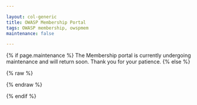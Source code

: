 ```yaml
---

layout: col-generic
title: OWASP Membership Portal
tags: OWASP membership, owspmem
maintenance: false

---
```


<!-- rebuild 5 -->
{% if page.maintenance %}
The Membership portal is currently undergoing maintenance and will return soon. Thank you for your patience.
{% else %}
<style>
[v-cloak] {display: none}

#member-qr {
  float:right;
  padding: 16px;
}

.label {
  font-weight: bold;
  margin-right: 8px;
}

.info, .multi-info {
  margin-bottom:16px;
  margin-left: 75px;
}

label {
  font-weight: bold;
  margin-right:8px;
}

button {
  margin-right: 16px;
}

.small {
  padding: 2px 8px;
}

.errors {
  padding-bottom: 24px;
  padding-top: 12px;
  border-top: 3px dotted red;
}
.error {
  font-weight:bold;
  color: darkred;
  border-left: 5px solid red;
  padding-left: 8px;
}

.info-section {
  border: 3px solid darkblue;
  border-radius: 8px;
  padding: 8px;
  margin-top: 40px;
}
.section-label {
  margin-top: -20px;
  background: white;
}

.capitalize {
    text-transform: capitalize;
}

.danger-button {
  background-color: #dc3545;
}
</style>

{% raw %}
  <div id="membership-portal-app" style="margin: 0px" v-cloak>
    <div id="member-qr"></div>
    <div id="errors" v-if="errors.length > 0">
      <label>Please correct the following:</label>
      <template v-for="(err, i) in errors">
        <template v-for="(msg, ii) in err">
          <div class="error">{{ msg }}</div>
        </template>
      </template>
    </div>
    <div
      id="member-not-found"
      v-if="!member_ready && mode == 0 && !loading && !member_logged_out"
    >
      No membership was found or your membership has expired. Please
      <a href="https://owasp.org/membership/"
        ><button class="cta-button">Join Us</button></a
      >
      <br />
      If you are a leader who has not applied for complimentary membership, you
      may do so at <a href="https://owasp.org/membership/">Become a Member</a
      ><br />
      If you feel this message is in error, submit a JIRA ticket at
      <a href="https://owasporg.atlassian.net/servicedesk/customer/portal/9/group/21/create/99">Membership Portal Support</a>
    </div>
    <div
      id="member-logged-out"
      v-if="member_logged_out && mode == 0 && !loading"
    >
      Your session has expired. Please
      <a href="https://members.owasp.org/"
        ><button class="cta-button">Log In</button></a
      >
      <br />
    </div>
    <div id="member-info" class="info-section" v-if="member_ready && mode == 0">
      <h3 class="section-label">Welcome, {{ membership_data.name }}</h3>
      <br />
      <section v-if="membership_data['member_number']">
        <div class="label">Member Number:</div>
        <div class="info">
          {{
            membership_data.member_number.substring(
              membership_data.member_number.lastIndexOf("/") + 1
            )
          }}
        </div>
      </section>
      <section v-else>
        <div class="label">Member Number:</div>
        <div class="info">
          Data not found. Contact
          <a href="mailto:membership@owasp.com">Member Services</a>
        </div>
      </section>
      <div class="label">Membership Type:</div>
      <section id="membership" v-if="membership_data.membership_type">
        <div class="info">{{ membership_data.membership_type }}</div>
        <div class="label">Membership End:</div>
        <div class="info">{{ membership_data.membership_end }}</div>
        <div v-if="renewal_near">
          <a v-bind:href="renewal_link"><button class="cta-button">Renew Now</button></a>
        </div>
        <div
          class="label"
          v-if="membership_data['membership_recurring'] == 'yes'"
        >
          Manage <a href="#">TODO: Provide link to Recurring Subscription</a>
        </div>
      </section>
      <section v-else>
        <div>No membership data found.</div>
        <a href="https://owasp.org/membership/"
          ><button class="cta-button">Renew Now</button></a
        >
      </section>
    </div>
    <!-- start email section -->
    <div id='email-info' class="info-section" v-if="member_ready && membership_data.emaillist && membership_data.emaillist.length > 1 && mode == 0">
      <h3 class="section-label">Provision an OWASP Email Address</h3>
        <div>
          Choose one from the list below:<br>
          (If you already have an OWASP email, please do not provision another)
          <hr>
        </div>
        <div v-for="error in errors">
          <label class="error-text" id="provision-error">{{error[0]}}</label>
        </div>
        <div v-for="em in membership_data.emaillist">
          <div style="display: inline-block;">
            <input type="radio" name="email_provision" v-model="chosen_email" v-bind:value="em"> &nbsp;&nbsp;{{em}}
          </div>
        </div>
        <div style="margin-top: 20px;">
          <button class="cta-button" v-on:click="redirectToAzure()" v-bind:disabled="provision_disabled">{{provision_message}}</button>
        </div>
    </div>    
    <div v-if="provision_email_message == true">
        <h2>Your chosen email was created.  Please go to <a href="https://mail.google.com">Google Mail</a> and logout of any current account or click Add another account.  Choose 'Forgot password' and 'try another way' then 'receive a verification code'.</h2>
    </div>
    <!-- end email section -->
    <div class="info-section" v-if="member_ready && mode == 0">
      <h3 class="section-label">Personal Information</h3>
      <div class="label">Email:</div>
      <div class="multi-info">
        <template v-for="(item, i) in membership_data.emails">
          <div v-if="item.email == membership_data.membership_email" class="sub-item" >
            {{ item.email }} [Membership Email]
          </div>
          <div v-else>
            {{ item.email }} 
          </div>
        </template>
      </div>
      <div class="label">Address:</div>
      <div class="multi-info">
        <div class="sub-item">{{ membership_data.address.street }}</div>
        <div class="sub-item">{{ membership_data.address.city }}</div>
        <div class="sub-item">{{ membership_data.address.state }}</div>
        <div class="sub-item">
          {{ membership_data.address.postal_code }}
        </div>
        <div class="sub-item">{{ membership_data.address.country }}</div>
      </div>
      <div class="label">Phone:</div>
      <div class="multi-info">
        <template v-for="(item, i) in membership_data.phone_numbers">
          <div class="sub-item" >
            {{ item.number }}
          </div>
        </template>
      </div>
      <div>
        <button class="cta-button" v-if="mode != 1" v-on:click="switchMode">
          Edit Personal Information
        </button>
      </div>
    </div>
    <div id="member-edit" v-if="member_ready && mode == 1">
      <label for="memname">Name:</label
      ><input type="text" id="memname" maxlength="128" v-model="membership_data.name" />
      <br />
      <label
        >Email:<button
          class="cta-button green small"
          v-on:click="addEmailItem()"
        >
          +
        </button></label
      >
      <div class="multi-info">
        <template v-for="(item, i) in membership_data.emails">
          <input
            class="sub-item"
            type="text"
            v-model="item.email"  
            maxlength="72"          
          /><button
            class="cta-button red small"
            v-on:click="removeEmailItem(item)"
            >
            x</button
          ><br />
        </template>
      </div>
      <label for="address">Address:</label>
      <div class="multi-info" id="address">
        <label for="street">Street:</label
        ><input
          id="street"
          type="text"
          maxlength="72"
          v-model="membership_data.address.street"
        /><br />
        <label for="city">City:</label
        ><input
          id="city"
          type="text"
          maxlength="72"
          v-model="membership_data.address.city"
        /><br />
        <label for="state">State:</label
        ><input
          id="state"
          type="text"
          maxlength="72"
          v-model="membership_data.address.state"
        /><br />
        <label for="postal_code">Postal Code:</label
        ><input
          id="postal_code"
          type="text"
          maxlength="72"
          v-model="membership_data.address.postal_code"
        /><br />
        <label for="country">Country:</label>
        <select
          id="country"
          type="text"
          maxlength="72"
          v-model="membership_data.address.country"
        >
          <option value="AF">Afghanistan</option>
          <option value="AX">Åland Islands</option>
          <option value="AL">Albania</option>
          <option value="DZ">Algeria</option>
          <option value="AS">American Samoa</option>
          <option value="AD">Andorra</option>
          <option value="AO">Angola</option>
          <option value="AI">Anguilla</option>
          <option value="AQ">Antarctica</option>
          <option value="AG">Antigua and Barbuda</option>
          <option value="AR">Argentina</option>
          <option value="AM">Armenia</option>
          <option value="AW">Aruba</option>
          <option value="AU">Australia</option>
          <option value="AT">Austria</option>
          <option value="AZ">Azerbaijan</option>
          <option value="BS">Bahamas</option>
          <option value="BH">Bahrain</option>
          <option value="BD">Bangladesh</option>
          <option value="BB">Barbados</option>
          <option value="BY">Belarus</option>
          <option value="BE">Belgium</option>
          <option value="BZ">Belize</option>
          <option value="BJ">Benin</option>
          <option value="BM">Bermuda</option>
          <option value="BT">Bhutan</option>
          <option value="BO">Bolivia, Plurinational State of</option>
          <option value="BQ">Bonaire, Sint Eustatius and Saba</option>
          <option value="BA">Bosnia and Herzegovina</option>
          <option value="BW">Botswana</option>
          <option value="BV">Bouvet Island</option>
          <option value="BR">Brazil</option>
          <option value="IO">British Indian Ocean Territory</option>
          <option value="BN">Brunei Darussalam</option>
          <option value="BG">Bulgaria</option>
          <option value="BF">Burkina Faso</option>
          <option value="BI">Burundi</option>
          <option value="KH">Cambodia</option>
          <option value="CM">Cameroon</option>
          <option value="CA">Canada</option>
          <option value="CV">Cape Verde</option>
          <option value="KY">Cayman Islands</option>
          <option value="CF">Central African Republic</option>
          <option value="TD">Chad</option>
          <option value="CL">Chile</option>
          <option value="CN">China</option>
          <option value="CX">Christmas Island</option>
          <option value="CC">Cocos (Keeling) Islands</option>
          <option value="CO">Colombia</option>
          <option value="KM">Comoros</option>
          <option value="CG">Congo</option>
          <option value="CD">Congo, the Democratic Republic of the</option>
          <option value="CK">Cook Islands</option>
          <option value="CR">Costa Rica</option>
          <option value="CI">Côte d'Ivoire</option>
          <option value="HR">Croatia</option>
          <option value="CU">Cuba</option>
          <option value="CW">Curaçao</option>
          <option value="CY">Cyprus</option>
          <option value="CZ">Czech Republic</option>
          <option value="DK">Denmark</option>
          <option value="DJ">Djibouti</option>
          <option value="DM">Dominica</option>
          <option value="DO">Dominican Republic</option>
          <option value="EC">Ecuador</option>
          <option value="EG">Egypt</option>
          <option value="SV">El Salvador</option>
          <option value="GQ">Equatorial Guinea</option>
          <option value="ER">Eritrea</option>
          <option value="EE">Estonia</option>
          <option value="ET">Ethiopia</option>
          <option value="FK">Falkland Islands (Malvinas)</option>
          <option value="FO">Faroe Islands</option>
          <option value="FJ">Fiji</option>
          <option value="FI">Finland</option>
          <option value="FR">France</option>
          <option value="GF">French Guiana</option>
          <option value="PF">French Polynesia</option>
          <option value="TF">French Southern Territories</option>
          <option value="GA">Gabon</option>
          <option value="GM">Gambia</option>
          <option value="GE">Georgia</option>
          <option value="DE">Germany</option>
          <option value="GH">Ghana</option>
          <option value="GI">Gibraltar</option>
          <option value="GR">Greece</option>
          <option value="GL">Greenland</option>
          <option value="GD">Grenada</option>
          <option value="GP">Guadeloupe</option>
          <option value="GU">Guam</option>
          <option value="GT">Guatemala</option>
          <option value="GG">Guernsey</option>
          <option value="GN">Guinea</option>
          <option value="GW">Guinea-Bissau</option>
          <option value="GY">Guyana</option>
          <option value="HT">Haiti</option>
          <option value="HM">Heard Island and McDonald Islands</option>
          <option value="VA">Holy See (Vatican City State)</option>
          <option value="HN">Honduras</option>
          <option value="HK">Hong Kong</option>
          <option value="HU">Hungary</option>
          <option value="IS">Iceland</option>
          <option value="IN">India</option>
          <option value="ID">Indonesia</option>
          <option value="IR">Iran, Islamic Republic of</option>
          <option value="IQ">Iraq</option>
          <option value="IE">Ireland</option>
          <option value="IM">Isle of Man</option>
          <option value="IL">Israel</option>
          <option value="IT">Italy</option>
          <option value="JM">Jamaica</option>
          <option value="JP">Japan</option>
          <option value="JE">Jersey</option>
          <option value="JO">Jordan</option>
          <option value="KZ">Kazakhstan</option>
          <option value="KE">Kenya</option>
          <option value="KI">Kiribati</option>
          <option value="KP">Korea, Democratic People's Republic of</option>
          <option value="KR">Korea, Republic of</option>
          <option value="KW">Kuwait</option>
          <option value="KG">Kyrgyzstan</option>
          <option value="LA">Lao People's Democratic Republic</option>
          <option value="LV">Latvia</option>
          <option value="LB">Lebanon</option>
          <option value="LS">Lesotho</option>
          <option value="LR">Liberia</option>
          <option value="LY">Libya</option>
          <option value="LI">Liechtenstein</option>
          <option value="LT">Lithuania</option>
          <option value="LU">Luxembourg</option>
          <option value="MO">Macao</option>
          <option value="MK">Macedonia, the former Yugoslav Republic of</option>
          <option value="MG">Madagascar</option>
          <option value="MW">Malawi</option>
          <option value="MY">Malaysia</option>
          <option value="MV">Maldives</option>
          <option value="ML">Mali</option>
          <option value="MT">Malta</option>
          <option value="MH">Marshall Islands</option>
          <option value="MQ">Martinique</option>
          <option value="MR">Mauritania</option>
          <option value="MU">Mauritius</option>
          <option value="YT">Mayotte</option>
          <option value="MX">Mexico</option>
          <option value="FM">Micronesia, Federated States of</option>
          <option value="MD">Moldova, Republic of</option>
          <option value="MC">Monaco</option>
          <option value="MN">Mongolia</option>
          <option value="ME">Montenegro</option>
          <option value="MS">Montserrat</option>
          <option value="MA">Morocco</option>
          <option value="MZ">Mozambique</option>
          <option value="MM">Myanmar</option>
          <option value="NA">Namibia</option>
          <option value="NR">Nauru</option>
          <option value="NP">Nepal</option>
          <option value="NL">Netherlands</option>
          <option value="NC">New Caledonia</option>
          <option value="NZ">New Zealand</option>
          <option value="NI">Nicaragua</option>
          <option value="NE">Niger</option>
          <option value="NG">Nigeria</option>
          <option value="NU">Niue</option>
          <option value="NF">Norfolk Island</option>
          <option value="MP">Northern Mariana Islands</option>
          <option value="NO">Norway</option>
          <option value="OM">Oman</option>
          <option value="PK">Pakistan</option>
          <option value="PW">Palau</option>
          <option value="PS">Palestinian Territory, Occupied</option>
          <option value="PA">Panama</option>
          <option value="PG">Papua New Guinea</option>
          <option value="PY">Paraguay</option>
          <option value="PE">Peru</option>
          <option value="PH">Philippines</option>
          <option value="PN">Pitcairn</option>
          <option value="PL">Poland</option>
          <option value="PT">Portugal</option>
          <option value="PR">Puerto Rico</option>
          <option value="QA">Qatar</option>
          <option value="RE">Réunion</option>
          <option value="RO">Romania</option>
          <option value="RU">Russian Federation</option>
          <option value="RW">Rwanda</option>
          <option value="BL">Saint Barthélemy</option>
          <option value="SH">
            Saint Helena, Ascension and Tristan da Cunha
          </option>
          <option value="KN">Saint Kitts and Nevis</option>
          <option value="LC">Saint Lucia</option>
          <option value="MF">Saint Martin (French part)</option>
          <option value="PM">Saint Pierre and Miquelon</option>
          <option value="VC">Saint Vincent and the Grenadines</option>
          <option value="WS">Samoa</option>
          <option value="SM">San Marino</option>
          <option value="ST">Sao Tome and Principe</option>
          <option value="SA">Saudi Arabia</option>
          <option value="SN">Senegal</option>
          <option value="RS">Serbia</option>
          <option value="SC">Seychelles</option>
          <option value="SL">Sierra Leone</option>
          <option value="SG">Singapore</option>
          <option value="SX">Sint Maarten (Dutch part)</option>
          <option value="SK">Slovakia</option>
          <option value="SI">Slovenia</option>
          <option value="SB">Solomon Islands</option>
          <option value="SO">Somalia</option>
          <option value="ZA">South Africa</option>
          <option value="GS">
            South Georgia and the South Sandwich Islands
          </option>
          <option value="SS">South Sudan</option>
          <option value="ES">Spain</option>
          <option value="LK">Sri Lanka</option>
          <option value="SD">Sudan</option>
          <option value="SR">Suriname</option>
          <option value="SJ">Svalbard and Jan Mayen</option>
          <option value="SZ">Swaziland</option>
          <option value="SE">Sweden</option>
          <option value="CH">Switzerland</option>
          <option value="SY">Syrian Arab Republic</option>
          <option value="TW">Taiwan, Province of China</option>
          <option value="TJ">Tajikistan</option>
          <option value="TZ">Tanzania, United Republic of</option>
          <option value="TH">Thailand</option>
          <option value="TL">Timor-Leste</option>
          <option value="TG">Togo</option>
          <option value="TK">Tokelau</option>
          <option value="TO">Tonga</option>
          <option value="TT">Trinidad and Tobago</option>
          <option value="TN">Tunisia</option>
          <option value="TR">Turkey</option>
          <option value="TM">Turkmenistan</option>
          <option value="TC">Turks and Caicos Islands</option>
          <option value="TV">Tuvalu</option>
          <option value="UG">Uganda</option>
          <option value="UA">Ukraine</option>
          <option value="AE">United Arab Emirates</option>
          <option value="GB">United Kingdom</option>
          <option value="US">United States</option>
          <option value="UM">United States Minor Outlying Islands</option>
          <option value="UY">Uruguay</option>
          <option value="UZ">Uzbekistan</option>
          <option value="VU">Vanuatu</option>
          <option value="VE">Venezuela, Bolivarian Republic of</option>
          <option value="VN">Viet Nam</option>
          <option value="VG">Virgin Islands, British</option>
          <option value="VI">Virgin Islands, U.S.</option>
          <option value="WF">Wallis and Futuna</option>
          <option value="EH">Western Sahara</option>
          <option value="YE">Yemen</option>
          <option value="ZM">Zambia</option>
          <option value="ZW">Zimbabwe</option>
        </select>
      </div>
      <label
        >Phone:<button
          class="cta-button green small"
          v-on:click="addPhoneItem()"
        >
          +
        </button></label
      >
      <div class="multi-info">
        <template v-for="(item, i) in membership_data.phone_numbers">
          <!-- v-model="membership_data.phone_numbers" -->
          <input
            class="sub-item"
            type="text"
            maxlength="72"
            v-model="item.number"            
          />
          <button            
            class="cta-button red small"
            v-on:click="removePhoneItem(item)"
          >
            x</button
          ><br />
        </template>
      </div>
      <div>
        <button
          class="cta-button"
          style="padding-right: 25px"
          v-if="mode != 0"
          v-on:click="switchMode"
        >
          Cancel</button
        ><button
          class="cta-button green"
          v-if="mode != 0"
          v-on:click="saveInformation()"
        >
          Save
        </button>
      </div>
    </div>
    <!-- start leader section -->
    <div
      class="info-section"
      v-if="
        membership_data &&
        membership_data.leader_info &&
        membership_data.leader_info.length > 0 &&
        mode == 0
      "
    >
      <h3 class="section-label" >Leadership Information</h3>
      <template v-for="(item, i) in membership_data.leader_info">
        <!-- v-model="membership_data.leader_info" -->
        <div
          class="label capitalize"          
        >
          {{ item['group-type'] }} Leader
        </div>
        <div class="info" >
          <a v-bind:href="item.group_url">{{ item.group }}</a>
        </div>
      </template>
    </div>
    <!-- end leader section -->
    <!-- start billing section -->
    <div class="info-section" v-if="membership_data && membersubs && membersubs.length > 0 && mode == 0">
      <h3 class="section-label">Billing Information</h3>               
          <div v-if="membersubs.length > 0" style="margin-bottom: 40px;">
            <h3>Manage Recurring Membership</h3>
            <div v-for="membership in membersubs">
              <div><strong>{{ membership.subscription_name }}</strong></div>
              <div>{{ membership.card.brand }} ending in {{ membership.card.last_4 }}</div>
              <div>Next Billing Date: {{ membership.next_billing_date }}</div>
              <div style="margin-right: 18px; display: inline-block;">
                <button class="cta-button" v-on:click="redirectToStripe(membership.checkout_session)">Update Payment Information</button>
              </div>
              <div style="display: inline-block;">
                <button class="cta-button danger-button" v-on:click="doCancellation(membership.checkout_session)">{{ pendingCancellation === membership.checkout_session ? 'Are you sure?' : 'Cancel Recurring' }}</button>
              </div>
            </div>
          </div>
          <div v-if="donations.length > 0">
            <h3>Manage Recurring Donations</h3>
            <div v-for="donation in donations">
              <div><strong>{{ donation.subscription_name }}</strong></div>
              <div>{{ donation.card.brand }} ending in {{ donation.card.last_4 }}</div>
              <div>Next Billing Date: {{ donation.next_billing_date }}</div>
              <div style="margin-right: 18px; display: inline-block;">
                <button class="cta-button" v-on:click="redirectToStripe(donation.checkout_session)">Update Payment Information</button>
              </div>
              <div style="display: inline-block;">
                <button class="cta-button danger-button" v-on:click="doCancellation(donation.checkout_session)">{{ pendingCancellation === donation.checkout_session ? 'Are you sure?' : 'Cancel Recurring' }}</button>
              </div>
            </div>
          </div>   
    </div>
    <!-- end billing section -->


    <div id="loading" v-if="loading">
      This may take a few moments...
      <button class="cta-button" style="width: 80px; height: 80px">
        <div class="spinner">
          <div class="inner-spinner"></div>
        </div>
      </button>
    </div>
  </div>
{% endraw %}

<script src="https://js.stripe.com/v3"></script>
<script src="https://unpkg.com/vue@2"></script>
<script src="https://unpkg.com/axios/dist/axios.min.js"></script>
<script src="https://cdnjs.cloudflare.com/ajax/libs/lodash.js/4.17.15/lodash.min.js"></script>
<script>
window.addEventListener('load', function() {
  new Vue({
    el: '#membership-portal-app',
    data() {
      return {
        loading: true,
        errors: [],
        membership_data: null,
        update_interval: null,
        mode: 0,
        saved_data: null,
        member_logged_out: false,
        pendingCancellation: false,
        chosen_email: '',
        provision_email_message: false,
        provision_message: 'Provision',
        provision_disabled: false
      };
    },
    created: function () {
      if (this.loading) {
        const postData = {
          params: {
            authtoken: Cookies.get("CF_Authorization"),
          },
        };
        axios
          .get(
            "https://owaspadmin.azurewebsites.net/api/get-member-info?code=mWP6TjdDSJZOQIZQNtb2fUPuzuIamwaobBZUTnN24JEdtFybiTDl7A==",
            postData
          )
          .then((response) => {
            this.membership_data = response.data;
            //Convert bad JSON to good JSON on new accounts
            if (
              typeof this.membership_data.address === "string" &&
              this.membership_data.address ===
                "{'street':'','city':'','state':'','postal_code':'','country':''}"
            ) {
              this.membership_data.address = JSON.parse(
                this.membership_data.address.replace(/'/g, '"')
              );
            } else if (typeof this.membership_data.address === "string") {
              this.membership_data.address = JSON.parse(
                this.membership_data.address
              );
            }
            this.member_logged_out = false;
            this.loading = false;

            this.$forceUpdate();
            setTimeout(
              function (membership_data) {
                if (membership_data && membership_data.name) {
                  const el = kjua({ text: membership_data.member_number });
                  const div = document.getElementById("member-qr");
                  if (div) {
                    div.appendChild(el);
                  }
                }
              },
              1000,
              this.membership_data
            );
          })
          .catch((err) => {
            this.loading = false;
            console.error(err);
            // for now assuming this is local testing
            /*
                    this.membership_data = {}
                    this.membership_data.membership_type = 'one'
                    this.membership_data['name'] = 'Harold Test Data'
                    this.membership_data['membership_end'] = '2022-02-11'
                    this.membership_data['emails'] = [{'email':'harold.blankenship@owasp.com'},{'email':'kithwood@gmail.com'}]
                    this.membership_data.membership_email = 'harold.blankenship@owasp.com'
                    this.membership_data.phone_numbers=[{'number':'5126443053'}]
                    this.membership_data['membership_recurring']='no'
                    this.membership_data['member_number'] = 'cst_34249829348298439283749'
                    this.membership_data['address'] = {'street':'', 'city':'', 'state':'', 'postal_code':'', 'country':''}
                    this.membership_data['member-qr'] = 'https://owasp.org'
                    this.membership_data.leader_info = [{
                                                              "name": "Harold Blankenship",
                                                              "email": "harold.blankenship@owasp.com",
                                                              "group": "OWASP KLAP",
                                                              "group-type": "project",
                                                              "group_url": "https://owasp.org/www-projectchapter-example/"
                                                          },
                                                          {
                                                              "name": "Harold Blankenship",
                                                              "email": "harold.blankenship@owasp.com",
                                                              "group": "OWASP TRaP",
                                                              "group-type": "project",
                                                              "group_url": "https://owasp.org/www-projectchapter-example/"
                                                          },
                                                          {
                                                              "name": "Harold Blankenship",
                                                              "email": "harold.blankenship@owasp.com",
                                                              "group": "OWASP New Braunfels",
                                                              "group-type": "chapter",
                                                              "group_url": "https://owasp.org/www-projectchapter-example/"
                                                          }]
                    this.member_logged_out = false
                    this.loading=false
                    this.membership_data.subscriptions = [{"type":"membership", "subscription_name":"My Subscription", "card" : {"brand":"VISA", "last_4":"1234"}, "next_billing_date":"tomorrow", "checkout_session":"boo!"},{"type":"donation","subscription_name":"My Donation", "card" : {"brand":"VISA", "last_4":"1234"}, "next_billing_date":"tomorrow", "checkout_session":"Hoo!"}]
                    this.membership_data.emaillist = ["harry.b@owasp.org","b.harry@owasp.org","claptrap@owasp.org"]
                    setTimeout(function(membership_data) { 
                          if(membership_data && membership_data['name']) {
                              el = kjua({text: membership_data['member_number']});
                              div = document.getElementById('member-qr');
                              if(div) {
                                div.appendChild(el)
                              }
                          }
                      }, 1000, this.membership_data)
                      this.saved_data = JSON.parse(JSON.stringify(this.membership_data))
                  //  */

            this.$forceUpdate();
          });
      } // end if loading
    },
    computed: {
      membersubs: function () {
        return _.filter(_.get(this.membership_data, 'subscriptions', []), { type: 'membership' });
      },
      donations: function () {
        return _.filter(_.get(this.membership_data, 'subscriptions', []), { type: 'donation' });
      },
      member_ready() {
        return (
          !this.loading &&
          this.membership_data != null &&
          this.membership_data.name
        );
      },
      renewal_near() {
        if (this.membership_data.membership_end) {
          var dt = Date.parse(this.membership_data.membership_end);
          var diff = Math.abs(dt - Date.now());
          return true; // for now just show the button, regardless of if the end date is withint 30 days diff / (1000 * 60 * 60 * 24) < 30;
        } else return false;
      },
      renewal_link() {
        if(this.membership_data.membership_email)
          return "https://owasp.org/membership?email=" + this.membership_data.membership_email;
        else
          return "https://owasp.org/membership/"
      }
    },
    methods: {
      validate: function () {
        this.errors = [];

        if (this.membership_data?.name.length <= 0) {
          const nameError = { name: "Name must not be empty" };
          console.warn(nameError);
          this.errors.push(nameError);
        }

        if (this.membership_data?.name.length > 128) {
          const nameError = { name: "Name must be between 1 and 128 characters" };
          console.warn(nameError);
          this.errors.push(nameError);
        }

        if (
          !("emails" in this.membership_data) ||
          this.membership_data?.emails?.length <= 0) {
          const emailError = { email: "You must have at least one email." };
          console.warn(emailError);
          this.errors.push(emailError);
        }
        for(email in this.membership_data?.emails) {
          if(email.length <= 0 || email.length > 72){
            const emailError = { email: "Email address must be between 1 and 72 characters" };
          console.warn(emailError);
          this.errors.push(emailError);
          }
        }

        if (
          !("phone_numbers" in this.membership_data) ||
          this.membership_data?.phone_numbers?.length <= 0) {
          const phoneError = {
            phone: "You must have at least one phone number.",
          };
          console.warn(phoneError);
          this.errors.push(phoneError);
        }
        for(pnumber in this.membership_data?.phone_numbers) {
          if(pnumber.length <= 0 || pnumber.length > 72) {
            const phoneError = {
            phone: "Phone number must be between 1 and 72 characters",
          };
          console.warn(phoneError);
          this.errors.push(phoneError);
          }
        }

        if (
          !("address" in this.membership_data) ||
          this.membership_data?.address?.street?.length <= 0 ||
          this.membership_data?.address?.city?.length <= 0 ||
          this.membership_data?.address?.postal_code?.length <= 0 ||
          this.membership_data?.address?.country?.length <= 0) {
          const addressError = { address: "You must have a valid address." };
          console.warn(addressError);
          this.errors.push(addressError);
        }

        if(this.membership_data?.address?.street?.length > 72 ||
           this.membership_data?.address?.city?.length > 72 ||
           this.membership_data?.address?.postal_code?.length > 72 ||
           this.membership_data?.address?.country?.length > 72) {
             const addressError = { address: "Address fields must be between 1 and 72 characters" };
             console.warn(addressError);
             this.errors.push(addressError);
           }

        return this.errors.length === 0;
      },
      switchMode: function () {
        this.mode = !this.mode;
        if (this.saved_data) {
          this.membership_data = JSON.parse(JSON.stringify(this.saved_data));
        }
        this.errors = []; // why doesn't this set errors to empty?
        this.$forceUpdate();
        return false;
      },
      removePhoneItem: function (item) {
        this.errors = [];
        if (this.membership_data.phone_numbers?.length <= 1) {
          if (!this.errors.some((e) => e.phone)) {
            this.errors.push({
              phone: "You must have at least one phone number.",
            });
          }
          //this.errors = []
          this.$forceUpdate();
          return false;
        }

        this.membership_data.phone_numbers.splice(
          this.membership_data.phone_numbers.indexOf(item),
          1
        );
        this.$forceUpdate();
        return false;
      },
      addPhoneItem: function () {
        this.errors = [];
        if (!("phone_numbers" in this.membership_data))
          this.membership_data.phone_numbers = [];
        this.membership_data.phone_numbers.push({ number: "" });
        this.$forceUpdate();
        return false;
      },
      removeEmailItem: function (item) {
        this.errors = [];
        if (this.membership_data.emails.length <= 1) {
          if (!this.errors.some((e) => e.email)) {
            const emailError = { email: "You must have at least one email." };
            console.warn(emailError);
            this.errors.push(emailError);
          }
          //this.errors = []
          this.$forceUpdate();
          return false;
        }
        
        if (this.membership_data.membership_email == item.email) {
          if (!this.errors.some((e) => e.email)) {
            const emailError = { email: "You may not delete your membership email." };
            console.warn(emailError);
            this.errors.push(emailError);
          }
          this.$forceUpdate();
          return false;
        }

        this.membership_data.emails.splice(
          this.membership_data.emails.indexOf(item),
          1
        );
        this.$forceUpdate();
        return false;
      },
      addEmailItem: function () {
        this.errors = [];
        if (!("emails" in this.membership_data)) this.membership_data.emails = [];
        this.membership_data.emails.push({ email: "" });
        this.$forceUpdate();
        return false;
      },
      saveInformation: function () {
        this.$forceUpdate();
        if (this.validate()) {
          this.loading = true;
          const postData = {
            params: {
              authtoken: Cookies.get("CF_Authorization"),
              membership_data: this.membership_data,
            },
          };
          axios
            .post(
              "https://owaspadmin.azurewebsites.net/api/update-member-info?code=NRBl9EyVfVJYZCos5BuhquJ8KlPj/X35Isl7kNj6uk0Zr88xhPJZ5A==",
              postData
            )
            .then(() => {
              this.loading = false;
              this.mode = 0;
              this.$forceUpdate();
            })
            .catch((err) => {
              //this.errors.push({message : 'These are not the droids you are looking for' })
              this.loading = false;
              const error = { error: err };
              console.warn(error);
              this.errors.push(error);
              this.mode = 0;
              this.$forceUpdate();
            });
        }
      },
      // BELOW FUNCTIONS NEED UPDATING TO FUNCTION
      redirectToAzure: function () {
        let vm = this;
        if(!vm.chosen_email || vm.chosen_email == '')
        {
          let errors = {};
          errors.chosen_email = ['Please choose an email address.'];
          this.errors = errors;
          vm.$nextTick(function () {
                document.getElementById('provision-error').scrollIntoView();
              })
          return;
        }
        vm.provision_message = 'Please wait...(this may take some time)';
        vm.provision_disabled = true;
        const postData = {
          token: this.membership_data.customer_token,
          email: vm.chosen_email
        };
        
        axios.post('https://owaspadmin.azurewebsites.net/api/provisionemail?code=KpGlIqooyYW3GYEHuYTYzRmwSiVbeGQ4xRRarY7UWhBLwoRASFVn3g==', postData)
          .then(function (response) {
                vm.membership_data.emaillist = []
                vm.provision_email_message = true
          }).catch(function (error) {
              vm.errors = [error]
            });
  
      },
      redirectToStripe: function (sessionId) {
        alert("redirectToStripe");
        return;
        stripe.redirectToCheckout({
          sessionId: sessionId
        }).then(function (result) {

        }); 
      },
      doCancellation: function (sessionId) {
        if (this.pendingCancellation && this.pendingCancellation === sessionId) {
          let vm = this;
          const postData = {
            token: sessionId
          };
          alert("I did !");
          return;
          axios.post('https://owaspadmin.azurewebsites.net/api/CancelSubscription?code=Wo2wqKKpOMZP0LycmMGWLl3z8wGqK0BoIPRL/3At9W31ZnHZSRn8xw==', postData)
            .then(function (response) {
              vm.loadingUserData = true;
              vm.getMemberInfo();
            }).finally(function () {
              vm.pendingCancellation = null;
            })
        } else {
          this.pendingCancellation = sessionId;
        }
      },
    }, // end methods
  }) // end Vue
}, false) // end addEventListener
</script>
{% endif %}
